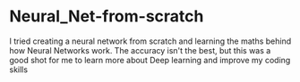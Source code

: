 # Neural_Net-from-scratch
I tried creating a neural network from scratch and learning the maths behind how Neural Networks work. The accuracy isn't the best, but this was a good shot for me to learn more about Deep learning and improve my coding skills
